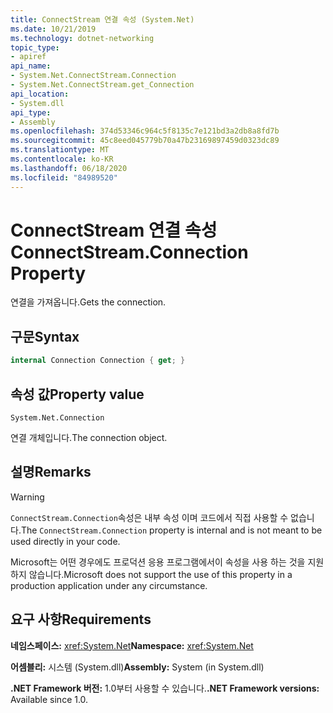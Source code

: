 ```yaml
---
title: ConnectStream 연결 속성 (System.Net)
ms.date: 10/21/2019
ms.technology: dotnet-networking
topic_type:
- apiref
api_name:
- System.Net.ConnectStream.Connection
- System.Net.ConnectStream.get_Connection
api_location:
- System.dll
api_type:
- Assembly
ms.openlocfilehash: 374d53346c964c5f8135c7e121bd3a2db8a8fd7b
ms.sourcegitcommit: 45c8eed045779b70a47b23169897459d0323dc89
ms.translationtype: MT
ms.contentlocale: ko-KR
ms.lasthandoff: 06/18/2020
ms.locfileid: "84989520"
---
```

# <a name="connectstreamconnection-property"></a><span data-ttu-id="28c10-102">ConnectStream 연결 속성</span><span class="sxs-lookup"><span data-stu-id="28c10-102">ConnectStream.Connection Property</span></span>

<span data-ttu-id="28c10-103">연결을 가져옵니다.</span><span class="sxs-lookup"><span data-stu-id="28c10-103">Gets the connection.</span></span>

## <a name="syntax"></a><span data-ttu-id="28c10-104">구문</span><span class="sxs-lookup"><span data-stu-id="28c10-104">Syntax</span></span>

```csharp
internal Connection Connection { get; }
```

## <a name="property-value"></a><span data-ttu-id="28c10-105">속성 값</span><span class="sxs-lookup"><span data-stu-id="28c10-105">Property value</span></span>

`System.Net.Connection`

<span data-ttu-id="28c10-106">연결 개체입니다.</span><span class="sxs-lookup"><span data-stu-id="28c10-106">The connection object.</span></span>

## <a name="remarks"></a><span data-ttu-id="28c10-107">설명</span><span class="sxs-lookup"><span data-stu-id="28c10-107">Remarks</span></span>

> [!WARNING]
> <span data-ttu-id="28c10-108">`ConnectStream.Connection`속성은 내부 속성 이며 코드에서 직접 사용할 수 없습니다.</span><span class="sxs-lookup"><span data-stu-id="28c10-108">The `ConnectStream.Connection` property is internal and is not meant to be used directly in your code.</span></span>
>
> <span data-ttu-id="28c10-109">Microsoft는 어떤 경우에도 프로덕션 응용 프로그램에서이 속성을 사용 하는 것을 지원 하지 않습니다.</span><span class="sxs-lookup"><span data-stu-id="28c10-109">Microsoft does not support the use of this property in a production application under any circumstance.</span></span>

## <a name="requirements"></a><span data-ttu-id="28c10-110">요구 사항</span><span class="sxs-lookup"><span data-stu-id="28c10-110">Requirements</span></span>

<span data-ttu-id="28c10-111">**네임스페이스:** <xref:System.Net></span><span class="sxs-lookup"><span data-stu-id="28c10-111">**Namespace:** <xref:System.Net></span></span>

<span data-ttu-id="28c10-112">**어셈블리:** 시스템 (System.dll)</span><span class="sxs-lookup"><span data-stu-id="28c10-112">**Assembly:** System (in System.dll)</span></span>

<span data-ttu-id="28c10-113">**.NET Framework 버전:** 1.0부터 사용할 수 있습니다.</span><span class="sxs-lookup"><span data-stu-id="28c10-113">**.NET Framework versions:** Available since 1.0.</span></span>
